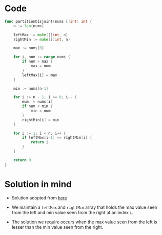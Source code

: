 Code
====

```go
func partitionDisjoint(nums []int) int {
	n := len(nums)

	leftMax := make([]int, n)
	rightMin := make([]int, n)

	max := nums[0]

	for i, num := range nums {
		if num > max {
			max = num
		}
		leftMax[i] = max
	}

	min := nums[n-1]

	for i := n - 1; i >= 0; i-- {
		num := nums[i]
		if num < min {
			min = num
		}
		rightMin[i] = min
	}

	for i := 1; i < n; i++ {
		if leftMax[i-1] <= rightMin[i] {
			return i
		}
	}

	return 0
}
```

Solution in mind
================

-	Solution adopted from [here](https://leetcode.com/problems/partition-array-into-disjoint-intervals/solution/)

-	We maintain a `leftMax` and `rightMin` array that holds the max value seen from the left and min value seen from the right at an index `i`.

-	The solution we require occurs when the max value seen from the left is lesser than the min value seen from the right.
